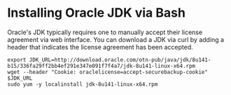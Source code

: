 # Installing Oracle JDK via Bash

Oracle's JDK typically requires one to manually accept their license agreement via web interface.  You can download a JDK via curl by adding a header that indicates the license agreement has been accepted.

```
export JDK_URL=http://download.oracle.com/otn-pub/java/jdk/8u141-b15/336fa29ff2bb4ef291e347e091f7f4a7/jdk-8u141-linux-x64.rpm
wget --header "Cookie: oraclelicense=accept-securebackup-cookie" $JDK_URL
sudo yum -y localinstall jdk-8u141-linux-x64.rpm
```



